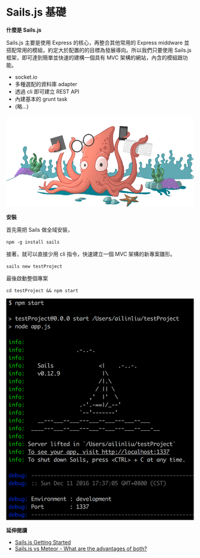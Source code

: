 # Sails.js 基礎

**什麼是 Sails.js**

Sails.js 主要是使用 Express 的核心，再整合其他常用的 Express middware 並搭配常用的模組，約定大於配置的的目標為發展導向。所以我們只要使用 Sails.js 框架，即可達到簡單並快速的建構一個具有 MVC 架構的網站，內含的模組跟功能。

* socket.io
* 多種選配的資料庫 adapter
* 透過 cli 即可建立 REST API
* 內建基本的 grunt task
* (略...)

![](assets/squiddy.png)

**安裝**

首先需把 Sails 做全域安裝，

`npm -g install sails`

接著，就可以直接少用 cli 指令，快速建立一個 MVC 架構的新專案雛形。

`sails new testProject`

最後啟動整個專案

`cd testProject && npm start`

![](assets/success-console.png)

**延伸閱讀**

* [Sails.js Getting Started](http://sailsjs.com/get-started)
* [Sails.js vs Meteor - What are the advantages of both?](http://stackoverflow.com/questions/22202286/sails-js-vs-meteor-what-are-the-advantages-of-both)
